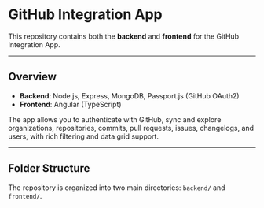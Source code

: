 # GitHub Integration App

This repository contains both the **backend** and **frontend** for the GitHub Integration App.

---

## Overview

- **Backend**: Node.js, Express, MongoDB, Passport.js (GitHub OAuth2)
- **Frontend**: Angular (TypeScript)

The app allows you to authenticate with GitHub, sync and explore organizations, repositories, commits, pull requests, issues, changelogs, and users, with rich filtering and data grid support.

---

## Folder Structure

The repository is organized into two main directories: `backend/` and `frontend/`.
